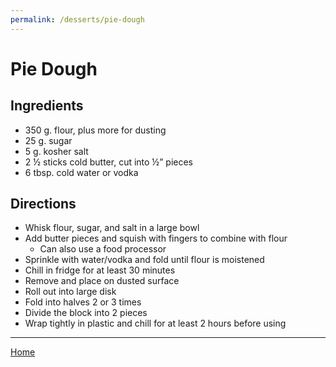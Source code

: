 ```yaml
---
permalink: /desserts/pie-dough
---
```

# Pie Dough

## Ingredients

- 350 g. flour, plus more for dusting
- 25 g. sugar
- 5 g. kosher salt
- 2 ½ sticks cold butter, cut into ½” pieces
- 6 tbsp. cold water or vodka

## Directions

- Whisk flour, sugar, and salt in a large bowl
- Add butter pieces and squish with fingers to combine with flour
  - Can also use a food processor
- Sprinkle with water/vodka and fold until flour is moistened
- Chill in fridge for at least 30 minutes
- Remove and place on dusted surface
- Roll out into large disk
- Fold into halves 2 or 3 times
- Divide the block into 2 pieces
- Wrap tightly in plastic and chill for at least 2 hours before using

---

[Home](https://thomasjbarrett82.github.io)
